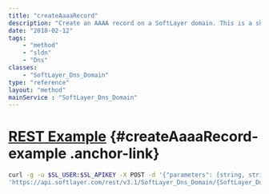 ```yaml
---
title: "createAaaaRecord"
description: "Create an AAAA record on a SoftLayer domain. This is a shortcut method, meant to take the work out of creating a SoftLayer_Dns_Domain_ResourceRecord if you already have a domain record available. createARecord returns the newly created SoftLayer_Dns_Domain_ResourceRecord_AaaaType. "
date: "2018-02-12"
tags:
    - "method"
    - "sldn"
    - "Dns"
classes:
    - "SoftLayer_Dns_Domain"
type: "reference"
layout: "method"
mainService : "SoftLayer_Dns_Domain"
---
```


# [REST Example](#createAaaaRecord-example) <a href="/article/rest/"><i class="fas fa-question"></i></a> {#createAaaaRecord-example .anchor-link} 
```bash
curl -g -u $SL_USER:$SL_APIKEY -X POST -d '{"parameters": [string, string, int]}' \
'https://api.softlayer.com/rest/v3.1/SoftLayer_Dns_Domain/{SoftLayer_Dns_DomainID}/createAaaaRecord'
```
